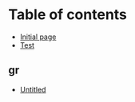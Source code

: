 # Table of contents

* [Initial page](README.md)
* [Test](test.md)

## gr

* [Untitled](gr/untitled.md)

